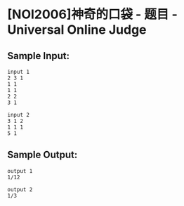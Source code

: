 # [NOI2006]神奇的口袋 - 题目 - Universal Online Judge


## Sample Input: 
```
input 1
2 3 1
1 1
1 1
2 2
3 1

input 2
3 1 2
1 1 1
5 1
```

## Sample Output: 
```
output 1
1/12

output 2
1/3
```
